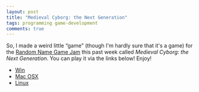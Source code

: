 ```yaml
---
layout: post
title: "Medieval Cyborg: the Next Generation"
tags: programming game-development
comments: true
---
```


So, I made a weird little “game” (though I'm hardly sure that it's a game) for the <a href="http://lnwdr.github.io/random-name-jam/">Random Name Game Jam</a> this past week called <i>Medieval Cyborg: the Next Generation</i>. You can play it via the links below! Enjoy!

- [Win](https://drive.google.com/open?id=1hqM9OK4O-gZ5DQ0wg9L9OAjh-xqMSt4Q)
- [Mac OSX](https://drive.google.com/open?id=1kKtcCZbiliULAIrizDSyJYNjGt-HIYQx)
- [Linux](https://drive.google.com/open?id=1ehzxGgTfqjyZvDUQga8AnrwaDyzs2BD7)
